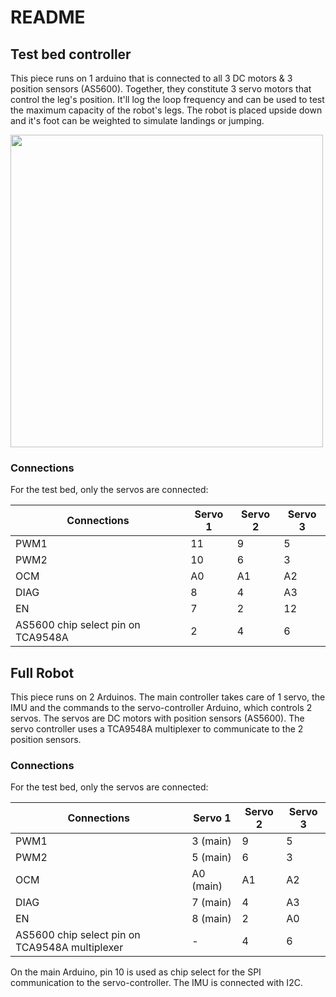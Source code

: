 # README

## Test bed controller

This piece runs on 1 arduino that is connected to all 3 DC motors & 3 position sensors (AS5600). Together, they constitute 3 servo motors that control the leg's position. It'll log the loop frequency and can be used to test the maximum capacity of the robot's legs. The robot is placed upside down and it's foot can be weighted to simulate landings or jumping.

<img src="https://github.com/sam-n-johnston/hopper-arduino/assets/17952091/8b82ed3b-52f0-4972-9031-ef05a9301a39" width="500" >

### Connections

For the test bed, only the servos are connected:

| Connections                        | Servo 1 | Servo 2 | Servo 3 |
|------------------------------------|---------|---------|---------|
| PWM1                               | 11      | 9       | 5       |
| PWM2                               | 10      | 6       | 3       |
| OCM                                | A0      | A1      | A2      |
| DIAG                               | 8       | 4       | A3      |
| EN                                 | 7       | 2       | 12      |
| AS5600 chip select pin on TCA9548A | 2       | 4       | 6       |


## Full Robot

This piece runs on 2 Arduinos. The main controller takes care of 1 servo, the IMU and the commands to the servo-controller Arduino, which controls 2 servos. The servos are DC motors with position sensors (AS5600). The servo controller uses a TCA9548A multiplexer to communicate to the 2 position sensors. 

### Connections

For the test bed, only the servos are connected:

| Connections                        | Servo 1 | Servo 2 | Servo 3 |
|------------------------------------|---------|---------|---------|
| PWM1                               | 3 (main)      | 9       | 5       |
| PWM2                               | 5 (main)      | 6       | 3       |
| OCM                                | A0 (main)      | A1      | A2      |
| DIAG                               | 7 (main)       | 4       | A3      |
| EN                                 | 8 (main)       | 2       | A0      |
| AS5600 chip select pin on TCA9548A multiplexer  | -       | 4       | 6       |

On the main Arduino, pin 10 is used as chip select for the SPI communication to the servo-controller. The IMU is connected with I2C. 

